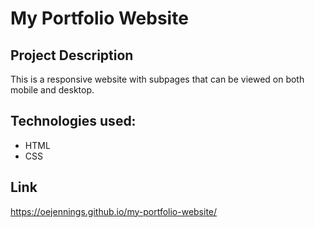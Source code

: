 # My Portfolio Website
## Project Description
This is a responsive website with subpages that can be viewed on both mobile and desktop. 
## Technologies used: 
- HTML 
- CSS
## Link
https://oejennings.github.io/my-portfolio-website/